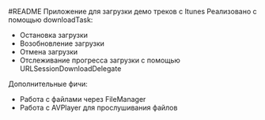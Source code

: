#README
Приложение для загрузки демо треков с Itunes
Реализовано с помощью downloadTask:
- Остановка загрузки
- Возобновление загрузки
- Отмена загрузки
- Отслеживание прогресса загрузки с помощью URLSessionDownloadDelegate

Дополнительные фичи:
- Работа с файлами через FileManager
- Работа с AVPlayer для прослушивания файлов

